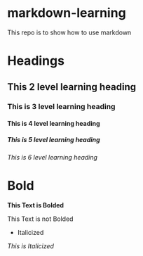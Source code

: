 # markdown-learning
This  repo is to show how to use markdown


# Headings

## This 2 level learning heading

### This is 3 level learning heading

#### This is 4 level learning heading

##### This is 5 level learning heading

###### This is 6 level learning heading


# Bold

**This Text is Bolded**

This Text is not Bolded


* Italicized 

 _This is Italicized_
